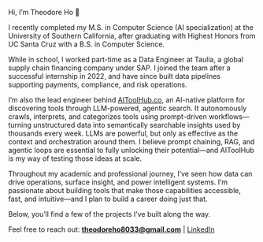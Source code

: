 Hi, I’m Theodore Ho 👋

I recently completed my M.S. in Computer Science (AI specialization) at the University of Southern California, after graduating with Highest Honors from UC Santa Cruz with a B.S. in Computer Science.

While in school, I worked part-time as a Data Engineer at Taulia, a global supply chain financing company under SAP. I joined the team after a successful internship in 2022, and have since built data pipelines supporting payments, compliance, and risk operations.

I’m also the lead engineer behind [AIToolHub.co](https://aitoolhub.co), an AI-native platform for discovering tools through LLM-powered, agentic search. It autonomously crawls, interprets, and categorizes tools using prompt-driven workflows—turning unstructured data into semantically searchable insights used by thousands every week. LLMs are powerful, but only as effective as the context and orchestration around them. I believe prompt chaining, RAG, and agentic loops are essential to fully unlocking their potential—and AIToolHub is my way of testing those ideas at scale.

Throughout my academic and professional journey, I’ve seen how data can drive operations, surface insight, and power intelligent systems. I’m passionate about building tools that make those capabilities accessible, fast, and intuitive—and I plan to build a career doing just that.

Below, you’ll find a few of the projects I’ve built along the way.

Feel free to reach out: **theodoreho8033@gmail.com** | [LinkedIn](https://www.linkedin.com/in/theodoreho8033/)
